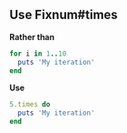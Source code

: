 ## Use Fixnum#times

**Rather than**
```ruby
for i in 1..10
  puts 'My iteration'
end
```

**Use**
```ruby
5.times do
  puts 'My iteration'
end
```
